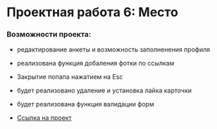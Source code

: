# Проектная работа 6: Место

### Возможности проекта:

* редактирование анкеты и возможность заполненения профиля
* реализована функция добаления фотки по ссылкам
* Закрытие попапа нажатием на Esc
* будет реализовано удаление и установка лайка карточки
* будет реализована функция валидации форм

* [Ссылка на проект](https://zaxarovfrontend.github.io/mesto/)


